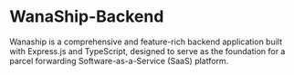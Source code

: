 # WanaShip-Backend
Wanaship is a comprehensive and feature-rich backend application built with Express.js and TypeScript, designed to serve as the foundation for a parcel forwarding Software-as-a-Service (SaaS) platform. 
